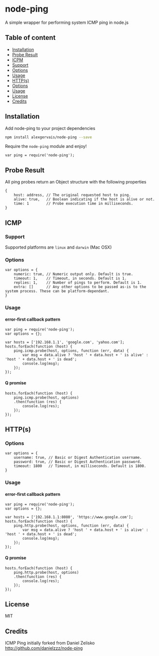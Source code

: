 # node-ping

A simple wrapper for performing system ICMP ping in node.js

## Table of content

* [Installation](#installation)
* [Probe Result](#probe_result)
* [ICPM](#icmp)
 * [Support](#support)
 * [Options](#options)
 * [Usage](#usage)
* [HTTP(s)](#https)
 * [Options](#options-1)
 * [Usage](#usage-1)
* [License](#license)
* [Credits](#credits)

## Installation

Add node-ping to your project dependencies
```bash
npm install alexgervais/node-ping --save
```

Require the `node-ping` module and enjoy!
```node
var ping = require('node-ping');
```

## Probe Result

All ping probes return an Object structure with the following properties
```node
{
    host: address, // The original requested host to ping.
    alive: true,   // Boolean indicating if the host is alive or not.
    time: 1        // Probe execution time in milliseconds.
}
```

## ICMP

### Support

Supported platforms are `linux` and `darwin` (Mac OSX)

### Options

```node
var options = {
    numeric: true, // Numeric output only. Default is true.
    timeout: 1,    // Timeout, in seconds. Default is 1.
    replies: 1,    // Number of pings to perform. Default is 1.
    extra: []      // Any other options to be passed as-is to the system process. These can be platform-dependant.
}
```

### Usage

#### error-first callback pattern

```node
var ping = require('node-ping');
var options = {};

var hosts = ['192.168.1.1', 'google.com', 'yahoo.com'];
hosts.forEach(function (host) {
    ping.icmp.probe(host, options, function (err, data) {
        var msg = data.alive ? 'host ' + data.host + ' is alive' : 'host ' + data.host + ' is dead';
        console.log(msg);
    });
});
```

#### Q promise

```node
hosts.forEach(function (host) {
    ping.icmp.probe(host, options)
    .then(function (res) {
        console.log(res);
    });
});
```

## HTTP(s)

### Options

```node
var options = {
    username: true, // Basic or Digest Authentication username.
    password: true, // Basic or Digest Authentication password.
    timeout: 1800   // Timeout, in milliseconds. Default is 1800.
}
```

### Usage

#### error-first callback pattern

```node
var ping = require('node-ping');
var options = {};

var hosts = ['192.168.1.1:8080', 'https://www.google.com'];
hosts.forEach(function (host) {
    ping.http.probe(host, options, function (err, data) {
        var msg = data.alive ? 'host ' + data.host + ' is alive' : 'host ' + data.host + ' is dead';
        console.log(msg);
    });
});
```

#### Q promise

```node
hosts.forEach(function (host) {
    ping.http.probe(host, options)
    .then(function (res) {
        console.log(res);
    });
});
```

## License

MIT

## Credits

ICMP Ping initially forked from Daniel Zelisko http://github.com/danielzzz/node-ping
